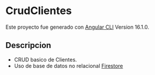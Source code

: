 # CrudClientes

Este proyecto fue generado con [Angular CLI](https://github.com/angular/angular-cli) Version 16.1.0.

## Descripcion
- CRUD basico de Clientes.
- Uso de base de datos no relacional [Firestore](https://firebase.google.com/docs/firestore?hl=es-419)
